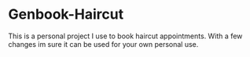 # Genbook-Haircut

This is a personal project I use to book haircut appointments. With a few changes im sure it can be used for your own personal use. 
